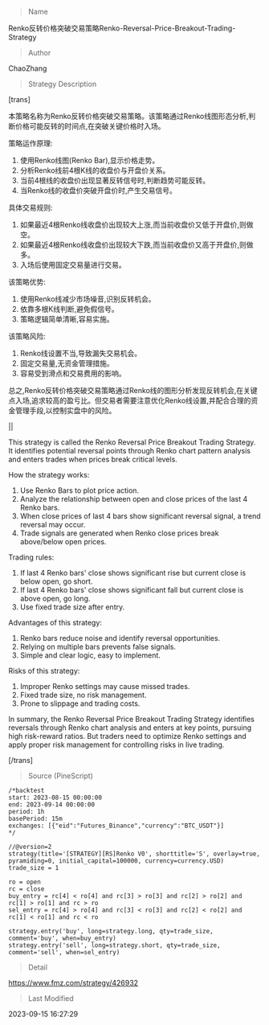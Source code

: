 
> Name

Renko反转价格突破交易策略Renko-Reversal-Price-Breakout-Trading-Strategy

> Author

ChaoZhang

> Strategy Description

[trans]

本策略名称为Renko反转价格突破交易策略。该策略通过Renko线图形态分析,判断价格可能反转的时间点,在突破关键价格时入场。

策略运作原理:
1. 使用Renko线图(Renko Bar),显示价格走势。
2. 分析Renko线前4根K线的收盘价与开盘价关系。
3. 当前4根线的收盘价出现显著反转信号时,判断趋势可能反转。
4. 当Renko线的收盘价突破开盘价时,产生交易信号。

具体交易规则:
1. 如果最近4根Renko线收盘价出现较大上涨,而当前收盘价又低于开盘价,则做空。
2. 如果最近4根Renko线收盘价出现较大下跌,而当前收盘价又高于开盘价,则做多。
3. 入场后使用固定交易量进行交易。

该策略优势:
1. 使用Renko线减少市场噪音,识别反转机会。
2. 依靠多根K线判断,避免假信号。 
3. 策略逻辑简单清晰,容易实施。

该策略风险:
1. Renko线设置不当,导致漏失交易机会。
2. 固定交易量,无资金管理措施。
3. 容易受到滑点和交易费用的影响。 

总之,Renko反转价格突破交易策略通过Renko线的图形分析发现反转机会,在关键点入场,追求较高的盈亏比。但交易者需要注意优化Renko线设置,并配合合理的资金管理手段,以控制实盘中的风险。

||

This strategy is called the Renko Reversal Price Breakout Trading Strategy. It identifies potential reversal points through Renko chart pattern analysis and enters trades when prices break critical levels.   

How the strategy works:
1. Use Renko Bars to plot price action. 
2. Analyze the relationship between open and close prices of the last 4 Renko bars.
3. When close prices of last 4 bars show significant reversal signal, a trend reversal may occur.
4. Trade signals are generated when Renko close prices break above/below open prices.

Trading rules:
1. If last 4 Renko bars' close shows significant rise but current close is below open, go short.
2. If last 4 Renko bars' close shows significant fall but current close is above open, go long.
3. Use fixed trade size after entry.

Advantages of this strategy:
1. Renko bars reduce noise and identify reversal opportunities. 
2. Relying on multiple bars prevents false signals.
3. Simple and clear logic, easy to implement.

Risks of this strategy:
1. Improper Renko settings may cause missed trades.  
2. Fixed trade size, no risk management.  
3. Prone to slippage and trading costs.

In summary, the Renko Reversal Price Breakout Trading Strategy identifies reversals through Renko chart analysis and enters at key points, pursuing high risk-reward ratios. But traders need to optimize Renko settings and apply proper risk management for controlling risks in live trading.

[/trans]



> Source (PineScript)

``` pinescript
/*backtest
start: 2023-08-15 00:00:00
end: 2023-09-14 00:00:00
period: 1h
basePeriod: 15m
exchanges: [{"eid":"Futures_Binance","currency":"BTC_USDT"}]
*/

//@version=2
strategy(title='[STRATEGY][RS]Renko V0', shorttitle='S', overlay=true, pyramiding=0, initial_capital=100000, currency=currency.USD)
trade_size = 1

ro = open
rc = close
buy_entry = rc[4] < ro[4] and rc[3] > ro[3] and rc[2] > ro[2] and rc[1] > ro[1] and rc > ro
sel_entry = rc[4] > ro[4] and rc[3] < ro[3] and rc[2] < ro[2] and rc[1] < ro[1] and rc < ro

strategy.entry('buy', long=strategy.long, qty=trade_size, comment='buy', when=buy_entry)
strategy.entry('sell', long=strategy.short, qty=trade_size, comment='sell', when=sel_entry)
```

> Detail

https://www.fmz.com/strategy/426932

> Last Modified

2023-09-15 16:27:29

